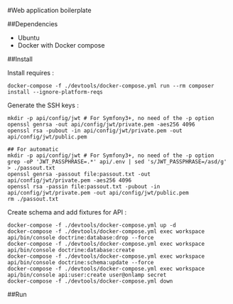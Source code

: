 #Web application boilerplate

##Dependencies

- Ubuntu
- Docker with Docker compose


##Install

Install requires :

    docker-compose -f ./devtools/docker-compose.yml run --rm composer install --ignore-platform-reqs
    
Generate the SSH keys :
    
    mkdir -p api/config/jwt # For Symfony3+, no need of the -p option
    openssl genrsa -out api/config/jwt/private.pem -aes256 4096
    openssl rsa -pubout -in api/config/jwt/private.pem -out api/config/jwt/public.pem

    ## For automatic
    mkdir -p api/config/jwt # For Symfony3+, no need of the -p option
    grep -oP 'JWT_PASSPHRASE=.*' api/.env | sed 's/JWT_PASSPHRASE=/asd/g' > ./passout.txt
    openssl genrsa -passout file:passout.txt -out api/config/jwt/private.pem -aes256 4096
    openssl rsa -passin file:passout.txt -pubout -in api/config/jwt/private.pem -out api/config/jwt/public.pem
    rm ./passout.txt

Create schema and add fixtures for API :

    docker-compose -f ./devtools/docker-compose.yml up -d
    docker-compose -f ./devtools/docker-compose.yml exec workspace api/bin/console doctrine:database:drop --force
    docker-compose -f ./devtools/docker-compose.yml exec workspace api/bin/console doctrine:database:create
    docker-compose -f ./devtools/docker-compose.yml exec workspace api/bin/console doctrine:schema:update --force
    docker-compose -f ./devtools/docker-compose.yml exec workspace api/bin/console api:user:create user@onlamp secret
    docker-compose -f ./devtools/docker-compose.yml down

##Run




